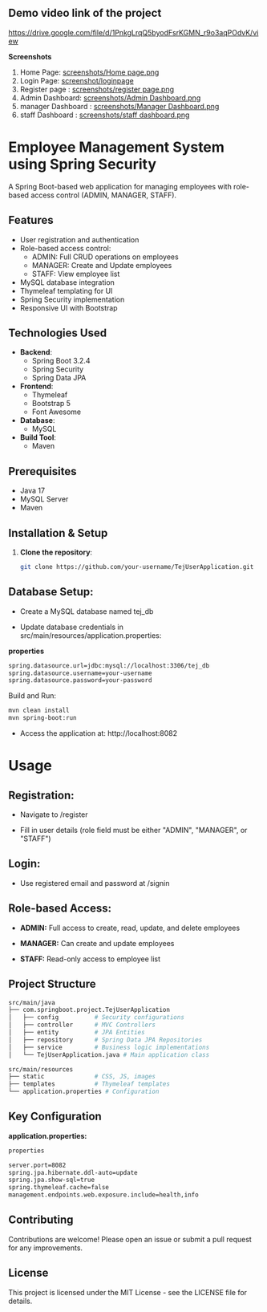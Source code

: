 ## Demo video link of the project 
https://drive.google.com/file/d/1PnkgLrqQ5byodFsrKGMN_r9o3aqPOdvK/view

**Screenshots** 
1. Home Page: [screenshots/Home page.png](https://github.com/maruthicharanteja10/Employee-Login-Register-alongwith-differentAuthtication-roles-UsingSpringboot/blob/48477273db632e2416d953dc45e6cfc9b0f0f508/screenshots/Home%20page.png)
2. Login Page:  [screenshot/loginpage](https://github.com/maruthicharanteja10/Employee-Login-Register-alongwith-differentAuthtication-roles-UsingSpringboot/blob/2170bb978a6e5ac01bc45156b3c20e0524c90628/screenshots/loginpage.png)
3. Register page : [screenshots/register page.png](https://github.com/maruthicharanteja10/Employee-Login-Register-alongwith-differentAuthtication-roles-UsingSpringboot/blob/7297f3f6e1468add09cad8678e60e8fb69cffdb5/screenshots/register%20page.png)
4. Admin Dashboard: [screenshots/Admin Dashboard.png](https://github.com/maruthicharanteja10/Employee-Login-Register-alongwith-differentAuthtication-roles-UsingSpringboot/blob/d2425e4d498213a764563611ef9eada3fa3a23a7/screenshots/Admin%20Dashboard.png)
5. manager Dashboard : [screenshots/Manager Dashboard.png](https://github.com/maruthicharanteja10/Employee-Login-Register-alongwith-differentAuthtication-roles-UsingSpringboot/blob/d4622354e69a839d122955e2526e4c55db7811e0/screenshots/Manager%20Dashboard.png)
6. staff Dashboard : [screenshots/staff dashboard.png](https://github.com/maruthicharanteja10/Employee-Login-Register-alongwith-differentAuthtication-roles-UsingSpringboot/blob/70df98d2f00bdd48b5cdb08ae003a6e29fba0204/screenshots/staff%20Dashboard.png)
   
# Employee Management System using Spring Security

A Spring Boot-based web application for managing employees with role-based access control (ADMIN, MANAGER, STAFF).

## Features

- User registration and authentication
- Role-based access control:
  - ADMIN: Full CRUD operations on employees
  - MANAGER: Create and Update employees
  - STAFF: View employee list
- MySQL database integration
- Thymeleaf templating for UI
- Spring Security implementation
- Responsive UI with Bootstrap

## Technologies Used

- **Backend**:
  - Spring Boot 3.2.4
  - Spring Security
  - Spring Data JPA
- **Frontend**:
  - Thymeleaf
  - Bootstrap 5
  - Font Awesome
- **Database**:
  - MySQL
- **Build Tool**:
  - Maven

## Prerequisites

- Java 17
- MySQL Server
- Maven

## Installation & Setup

1. **Clone the repository**:
   ```bash
   git clone https://github.com/your-username/TejUserApplication.git


## Database Setup:

- Create a MySQL database named tej_db

- Update database credentials in src/main/resources/application.properties:

**properties**
 ```bash
 spring.datasource.url=jdbc:mysql://localhost:3306/tej_db
 spring.datasource.username=your-username
 spring.datasource.password=your-password
  ```
Build and Run:

 ```bash
mvn clean install
mvn spring-boot:run
 ```
- Access the application at: http://localhost:8082
# Usage
## Registration:

- Navigate to /register

- Fill in user details (role field must be either "ADMIN", "MANAGER", or "STAFF")

## Login:

- Use registered email and password at /signin

## Role-based Access:

- **ADMIN:** Full access to create, read, update, and delete employees

- **MANAGER:** Can create and update employees

- **STAFF:** Read-only access to employee list

## Project Structure
 ```bash
src/main/java
├── com.springboot.project.TejUserApplication
│   ├── config          # Security configurations
│   ├── controller      # MVC Controllers
│   ├── entity          # JPA Entities
│   ├── repository      # Spring Data JPA Repositories
│   ├── service         # Business logic implementations
│   └── TejUserApplication.java # Main application class

src/main/resources
├── static              # CSS, JS, images
├── templates           # Thymeleaf templates
└── application.properties # Configuration
 ```
## Key Configuration
**application.properties:**
 ```bash
properties
 
server.port=8082
spring.jpa.hibernate.ddl-auto=update
spring.jpa.show-sql=true
spring.thymeleaf.cache=false
management.endpoints.web.exposure.include=health,info
 ```
## Contributing
Contributions are welcome! Please open an issue or submit a pull request for any improvements.

## License
This project is licensed under the MIT License - see the LICENSE file for details.







